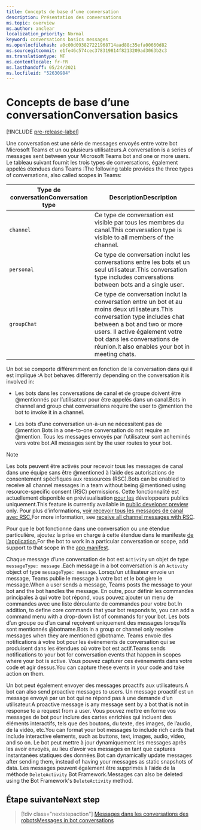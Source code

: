 ```yaml
---
title: Concepts de base d’une conversation
description: Présentation des conversations
ms.topic: overview
ms.author: anclear
localization_priority: Normal
keyword: conversations basics messages
ms.openlocfilehash: a0c00d093827221968714aad88c35efa00660d82
ms.sourcegitcommit: e1fe46c574cec378319814f8213209ad3063b2c3
ms.translationtype: MT
ms.contentlocale: fr-FR
ms.lasthandoff: 05/24/2021
ms.locfileid: "52630984"
---
```

# <a name="conversation-basics"></a><span data-ttu-id="743d4-103">Concepts de base d’une conversation</span><span class="sxs-lookup"><span data-stu-id="743d4-103">Conversation basics</span></span>

[!INCLUDE [pre-release-label](~/includes/v4-to-v3-pointer-bots.md)]

<span data-ttu-id="743d4-104">Une conversation est une série de messages envoyés entre votre bot Microsoft Teams et un ou plusieurs utilisateurs.</span><span class="sxs-lookup"><span data-stu-id="743d4-104">A conversation is a series of messages sent between your Microsoft Teams bot and one or more users.</span></span> <span data-ttu-id="743d4-105">Le tableau suivant fournit les trois types de conversations, également appelés étendues dans Teams :</span><span class="sxs-lookup"><span data-stu-id="743d4-105">The following table provides the three types of conversations, also called scopes in Teams:</span></span>

| <span data-ttu-id="743d4-106">Type de conversation</span><span class="sxs-lookup"><span data-stu-id="743d4-106">Conversation type</span></span> | <span data-ttu-id="743d4-107">Description</span><span class="sxs-lookup"><span data-stu-id="743d4-107">Description</span></span> |
| ------- | ----------- |
| `channel` | <span data-ttu-id="743d4-108">Ce type de conversation est visible par tous les membres du canal.</span><span class="sxs-lookup"><span data-stu-id="743d4-108">This conversation type is visible to all members of the channel.</span></span> |
| `personal` | <span data-ttu-id="743d4-109">Ce type de conversation inclut les conversations entre les bots et un seul utilisateur.</span><span class="sxs-lookup"><span data-stu-id="743d4-109">This conversation type includes conversations between bots and a single user.</span></span> |
| `groupChat` | <span data-ttu-id="743d4-110">Ce type de conversation inclut la conversation entre un bot et au moins deux utilisateurs.</span><span class="sxs-lookup"><span data-stu-id="743d4-110">This conversation type includes chat between a bot and two or more users.</span></span> <span data-ttu-id="743d4-111">Il active également votre bot dans les conversations de réunion.</span><span class="sxs-lookup"><span data-stu-id="743d4-111">It also enables your bot in meeting chats.</span></span> |

<span data-ttu-id="743d4-112">Un bot se comporte différemment en fonction de la conversation dans qui il est impliqué :</span><span class="sxs-lookup"><span data-stu-id="743d4-112">A bot behaves differently depending on the conversation it is involved in:</span></span>

* <span data-ttu-id="743d4-113">Les bots dans les conversations de canal et de groupe doivent être @mentionnés par l’utilisateur pour être appelés dans un canal.</span><span class="sxs-lookup"><span data-stu-id="743d4-113">Bots in channel and group chat conversations require the user to @mention the bot to invoke it in a channel.</span></span>

* <span data-ttu-id="743d4-114">Les bots d’une conversation un-à-un ne nécessitent pas de @mention.</span><span class="sxs-lookup"><span data-stu-id="743d4-114">Bots in a one-to-one conversation do not require an @mention.</span></span> <span data-ttu-id="743d4-115">Tous les messages envoyés par l’utilisateur sont acheminés vers votre bot.</span><span class="sxs-lookup"><span data-stu-id="743d4-115">All messages sent by the user routes to your bot.</span></span>

> [!NOTE]
> <span data-ttu-id="743d4-116">Les bots peuvent être activés pour recevoir tous les messages de canal dans une équipe sans être @mentioned à l’aide des autorisations de consentement spécifiques aux ressources (RSC).</span><span class="sxs-lookup"><span data-stu-id="743d4-116">Bots can be enabled to receive all channel messages in a team without being @mentioned using resource-specific consent (RSC) permissions.</span></span> <span data-ttu-id="743d4-117">Cette fonctionnalité est actuellement disponible en prévisualisation [pour les](../../../resources/dev-preview/developer-preview-intro.md) développeurs publics uniquement.</span><span class="sxs-lookup"><span data-stu-id="743d4-117">This feature is currently available in [public developer preview](../../../resources/dev-preview/developer-preview-intro.md) only.</span></span> <span data-ttu-id="743d4-118">Pour plus d’informations, [voir recevoir tous les messages de canal avec RSC.](channel-messages-with-rsc.md)</span><span class="sxs-lookup"><span data-stu-id="743d4-118">For more information, see [receive all channel messages with RSC](channel-messages-with-rsc.md).</span></span>

<span data-ttu-id="743d4-119">Pour que le bot fonctionne dans une conversation ou une étendue particulière, ajoutez la prise en charge à cette étendue dans le manifeste [de l’application.](~/resources/schema/manifest-schema.md)</span><span class="sxs-lookup"><span data-stu-id="743d4-119">For the bot to work in a particular conversation or scope, add support to that scope in the [app manifest](~/resources/schema/manifest-schema.md).</span></span>

<span data-ttu-id="743d4-120">Chaque message d’une conversation de bot est `Activity` un objet de type `messageType: message` .</span><span class="sxs-lookup"><span data-stu-id="743d4-120">Each message in a bot conversation is an `Activity` object of type `messageType: message`.</span></span> <span data-ttu-id="743d4-121">Lorsqu’un utilisateur envoie un message, Teams publie le message à votre bot et le bot gère le message.</span><span class="sxs-lookup"><span data-stu-id="743d4-121">When a user sends a message, Teams posts the message to your bot and the bot handles the message.</span></span> <span data-ttu-id="743d4-122">En outre, pour définir les commandes principales à qui votre bot répond, vous pouvez ajouter un menu de commandes avec une liste déroulante de commandes pour votre bot.</span><span class="sxs-lookup"><span data-stu-id="743d4-122">In addition, to define core commands that your bot responds to, you can add a command menu with a drop-down list of commands for your bot.</span></span> <span data-ttu-id="743d4-123">Les bots d’un groupe ou d’un canal reçoivent uniquement des messages lorsqu’ils sont mentionnés @botname.</span><span class="sxs-lookup"><span data-stu-id="743d4-123">Bots in a group or channel only receive messages when they are mentioned @botname.</span></span> <span data-ttu-id="743d4-124">Teams envoie des notifications à votre bot pour les événements de conversation qui se produisent dans les étendues où votre bot est actif.</span><span class="sxs-lookup"><span data-stu-id="743d4-124">Teams sends notifications to your bot for conversation events that happen in scopes where your bot is active.</span></span> <span data-ttu-id="743d4-125">Vous pouvez capturer ces événements dans votre code et agir dessus.</span><span class="sxs-lookup"><span data-stu-id="743d4-125">You can capture these events in your code and take action on them.</span></span>

<span data-ttu-id="743d4-126">Un bot peut également envoyer des messages proactifs aux utilisateurs.</span><span class="sxs-lookup"><span data-stu-id="743d4-126">A bot can also send proactive messages to users.</span></span> <span data-ttu-id="743d4-127">Un message proactif est un message envoyé par un bot qui ne répond pas à une demande d’un utilisateur.</span><span class="sxs-lookup"><span data-stu-id="743d4-127">A proactive message is any message sent by a bot that is not in response to a request from a user.</span></span> <span data-ttu-id="743d4-128">Vous pouvez mettre en forme vos messages de bot pour inclure des cartes enrichies qui incluent des éléments interactifs, tels que des boutons, du texte, des images, de l’audio, de la vidéo, etc.</span><span class="sxs-lookup"><span data-stu-id="743d4-128">You can format your bot messages to include rich cards that include interactive elements, such as buttons, text, images, audio, video, and so on.</span></span> <span data-ttu-id="743d4-129">Le bot peut mettre à jour dynamiquement les messages après les avoir envoyés, au lieu d’avoir vos messages en tant que captures instantanées statiques des données.</span><span class="sxs-lookup"><span data-stu-id="743d4-129">Bot can dynamically update messages after sending them, instead of having your messages as static snapshots of data.</span></span> <span data-ttu-id="743d4-130">Les messages peuvent également être supprimés à l’aide de la méthode `DeleteActivity` Bot Framework.</span><span class="sxs-lookup"><span data-stu-id="743d4-130">Messages can also be deleted using the Bot Framework's `DeleteActivity` method.</span></span>

## <a name="next-step"></a><span data-ttu-id="743d4-131">Étape suivante</span><span class="sxs-lookup"><span data-stu-id="743d4-131">Next step</span></span>

> [!div class="nextstepaction"]
> [<span data-ttu-id="743d4-132">Messages dans les conversations des robots</span><span class="sxs-lookup"><span data-stu-id="743d4-132">Messages in bot conversations</span></span>](~/bots/how-to/conversations/conversation-messages.md)
